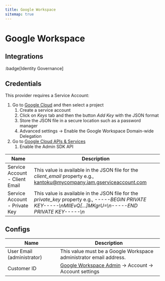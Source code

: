 ```yaml
---
title: Google Workspace
sitemap: true
---
```


# Google Workspace

## Integrations

:badge[Identity Governance]

## Credentials

This provider requires a Service Account:

1. Go to [Google Cloud](https://console.cloud.google.com/iam-admin/serviceaccounts) and then select a project
   1. Create a service account
   2. Click on *Keys* tab and then the button *Add Key* with the JSON format
   3. Store the JSON file in a secure location such as a password manager
   4. Advanced settings -> Enable the Google Workspace Domain-wide Delegation
2. Go to [Google Cloud APIs & Services](https://console.cloud.google.com/apis/dashboard)
   1. Enable the Admin SDK API

|Name|Description|
|---|---|
| Service Account - Client Email | This value is available in the JSON file for the *client_email* property e.g., kantoku@mycompany.iam.gserviceaccount.com |
| Service Account - Private Key | This value is available in the JSON file for the *private_key* property e.g., *-----BEGIN PRIVATE KEY-----\nMIIEvQ[...]MKgrU=\n-----END PRIVATE KEY-----\n* |

## Configs

|Name|Description|
|---|---|
| User Email (administrator) | This value must be a Google Workspace administrator email address. |
| Customer ID | [Google Workspace Admin](https://admin.google.com/) -> Account -> Account settings |